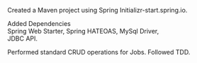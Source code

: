 Created a Maven project using Spring Initializr-start.spring.io.

Added Dependencies		
	Spring Web Starter,	
	Spring HATEOAS,	
	MySql Driver,	
	JDBC API.
	
Performed standard CRUD operations for Jobs.
Followed TDD.
